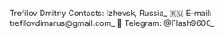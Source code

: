 Trefilov Dmitriy
Contacts:
Izhevsk, Russia_ :ru:
E-mail: trefilovdimarus@gmail.com_ :email:
Telegram: @Flash9600_
